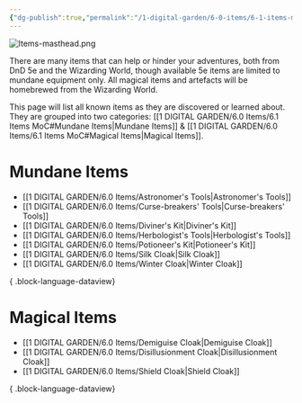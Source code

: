 ```yaml
---
{"dg-publish":true,"permalink":"/1-digital-garden/6-0-items/6-1-items-mo-c/"}
---
```


![Items-masthead.png](/img/user/1%20DIGITAL%20GARDEN/Images%20&%20Banners/Items-masthead.png)

There are many items that can help or hinder your adventures, both from DnD 5e and the Wizarding World, though available 5e items are limited to mundane equipment only. All magical items and artefacts will be homebrewed from the Wizarding World. 

This page will list all known items as they are discovered or learned about. They are grouped into two categories: [[1 DIGITAL GARDEN/6.0 Items/6.1 Items MoC#Mundane Items\|Mundane Items]] & [[1 DIGITAL GARDEN/6.0 Items/6.1 Items MoC#Magical Items\|Magical Items]].

# Mundane Items

- [[1 DIGITAL GARDEN/6.0 Items/Astronomer's Tools\|Astronomer's Tools]]
- [[1 DIGITAL GARDEN/6.0 Items/Curse-breakers' Tools\|Curse-breakers' Tools]]
- [[1 DIGITAL GARDEN/6.0 Items/Diviner's Kit\|Diviner's Kit]]
- [[1 DIGITAL GARDEN/6.0 Items/Herbologist's Tools\|Herbologist's Tools]]
- [[1 DIGITAL GARDEN/6.0 Items/Potioneer's Kit\|Potioneer's Kit]]
- [[1 DIGITAL GARDEN/6.0 Items/Silk Cloak\|Silk Cloak]]
- [[1 DIGITAL GARDEN/6.0 Items/Winter Cloak\|Winter Cloak]]

{ .block-language-dataview}


# Magical Items

- [[1 DIGITAL GARDEN/6.0 Items/Demiguise Cloak\|Demiguise Cloak]]
- [[1 DIGITAL GARDEN/6.0 Items/Disillusionment Cloak\|Disillusionment Cloak]]
- [[1 DIGITAL GARDEN/6.0 Items/Shield Cloak\|Shield Cloak]]

{ .block-language-dataview}

